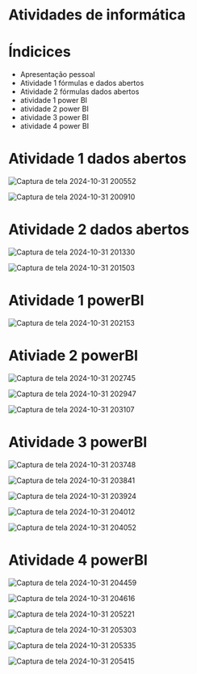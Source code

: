 # Atividades de informática

# Índicices 
* Apresentação pessoal 
* Atividade 1 fórmulas e dados abertos
* Atividade 2 fórmulas dados abertos
* atividade 1 power BI 
* atividade 2 power BI
* atividade 3 power BI
* atividade 4 power BI


# Atividade 1 dados abertos 

![Captura de tela 2024-10-31 200552](https://github.com/user-attachments/assets/b153e182-bf04-4498-a288-79fb7b8613b4)

![Captura de tela 2024-10-31 200910](https://github.com/user-attachments/assets/26d1b26e-9381-42b3-b675-b82de1d69de7)

# Atividade 2 dados abertos

![Captura de tela 2024-10-31 201330](https://github.com/user-attachments/assets/915e90bb-8d3b-4543-80e0-11c46cce23af)

![Captura de tela 2024-10-31 201503](https://github.com/user-attachments/assets/22c24666-3aae-40ce-a4d2-dbc60592feba)

# Atividade 1 powerBI

![Captura de tela 2024-10-31 202153](https://github.com/user-attachments/assets/149fce2b-0a7f-44f6-9b45-bf8456cc3027)

# Ativiade 2 powerBI

![Captura de tela 2024-10-31 202745](https://github.com/user-attachments/assets/851bd890-e9ad-4c31-89a7-c21540533c39)

![Captura de tela 2024-10-31 202947](https://github.com/user-attachments/assets/bbeab0fb-3ab5-470d-8a83-ac1e4df41745)

![Captura de tela 2024-10-31 203107](https://github.com/user-attachments/assets/548ada8d-4831-4e13-a00a-74d1450d667d)

# Atividade 3 powerBI

![Captura de tela 2024-10-31 203748](https://github.com/user-attachments/assets/6f5efc8f-4d4f-42e0-982c-f98a676d09e3)

![Captura de tela 2024-10-31 203841](https://github.com/user-attachments/assets/4237022d-8c9c-488d-9b32-3465260cea14)

![Captura de tela 2024-10-31 203924](https://github.com/user-attachments/assets/98db8749-3319-4385-8cc7-f2d1e2899c95)

![Captura de tela 2024-10-31 204012](https://github.com/user-attachments/assets/317ae0e5-d970-4fab-a4ee-68c9070de284)

![Captura de tela 2024-10-31 204052](https://github.com/user-attachments/assets/0725c858-61b7-4af2-b84b-fe0b04699dc6)

# Atividade 4 powerBI

![Captura de tela 2024-10-31 204459](https://github.com/user-attachments/assets/6cb5211b-80ef-4efc-9367-30a78ba19644)

![Captura de tela 2024-10-31 204616](https://github.com/user-attachments/assets/9f4178f7-4069-4187-95a1-11ecca5b6598)

![Captura de tela 2024-10-31 205221](https://github.com/user-attachments/assets/b9d82998-ec75-4cac-9d12-0562b0bd9714)

![Captura de tela 2024-10-31 205303](https://github.com/user-attachments/assets/def7295a-2d8c-48d0-bda7-5577d7c4a88a)

![Captura de tela 2024-10-31 205335](https://github.com/user-attachments/assets/f2fafb8e-4b0c-4bca-bffe-5f2a00efb1e3)

![Captura de tela 2024-10-31 205415](https://github.com/user-attachments/assets/76b35d80-2f67-4f4d-a6ab-93e9085f7879)
